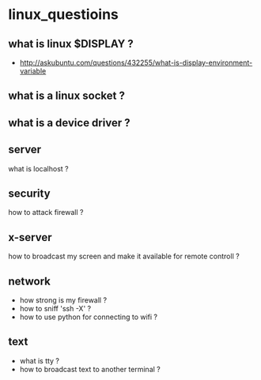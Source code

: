 # linux_questioins

 what is linux $DISPLAY ?
 -----------------
 - http://askubuntu.com/questions/432255/what-is-display-environment-variable


what is a linux socket ?
---------------------



what is a device driver ?
----------------------

server
-----
what is localhost ?
 

 

security
------
how to attack firewall ?
 


x-server
----------------------
how to broadcast my screen and make it available for remote controll ?


network
------
- how strong is my firewall ?
- how to sniff 'ssh -X' ?
- how to use python for connecting to wifi ?

text
----
- what is tty ? 
- how to broadcast text to another terminal ? 
